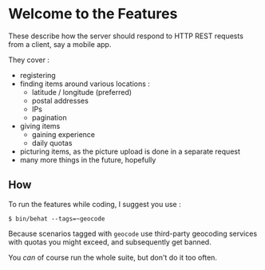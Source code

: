 Welcome to the Features
=======================

These describe how the server should respond to HTTP REST requests from a client,
say a mobile app.

They cover :
- registering
- finding items around various locations :
  - latitude / longitude (preferred)
  - postal addresses
  - IPs
  - pagination
- giving items
  - gaining experience
  - daily quotas
- picturing items, as the picture upload is done in a separate request
- many more things in the future, hopefully


How
---

To run the features while coding, I suggest you use :

```
$ bin/behat --tags=~geocode
```

Because scenarios tagged with `geocode` use third-party geocoding services with
quotas you might exceed, and subsequently get banned.

You *can* of course run the whole suite, but don't do it too often.